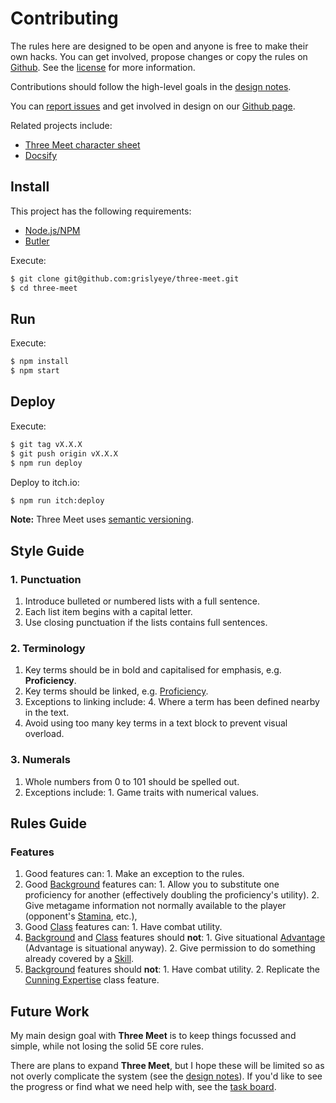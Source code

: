 # Contributing

The rules here are designed to be open and anyone is free to make their own hacks. You can get involved, propose changes or copy the rules on [Github](https://github.com/grislyeye/three-meet). See the [license](license.md) for more information.

Contributions should follow the high-level goals in the [design notes](design-notes.md).

You can [report issues](https://github.com/grislyeye/three-meet/issues/new) and get involved in design on our [Github page](https://github.com/grislyeye/three-meet).

Related projects include:

  + [Three Meet character sheet](https://github.com/grislyeye/three-meet-char-sheet)
  + [Docsify](https://docsify.js.org)

## Install

This project has the following requirements:

  * [Node.js/NPM](https://docs.npmjs.com/downloading-and-installing-node-js-and-npm)
  * [Butler](https://itch.io/docs/butler/installing.html)

Execute:

```sh
$ git clone git@github.com:grislyeye/three-meet.git
$ cd three-meet
```

## Run

Execute:

```sh
$ npm install
$ npm start
```

## Deploy

Execute:

```sh
$ git tag vX.X.X
$ git push origin vX.X.X
$ npm run deploy
```

Deploy to itch.io:

```sh
$ npm run itch:deploy
```

**Note:** Three Meet uses [semantic versioning](https://semver.org/).

## Style Guide

### 1. Punctuation

  1. Introduce bulleted or numbered lists with a full sentence.
  2. Each list item begins with a capital letter.
  3. Use closing punctuation if the lists contains full sentences.

### 2. Terminology

  1. Key terms should be in bold and capitalised for emphasis, e.g. **Proficiency**.
  2. Key terms should be linked, e.g. [Proficiency](pages/rules/proficiency).
  3. Exceptions to linking include:
    4. Where a term has been defined nearby in the text.
  3. Avoid using too many key terms in a text block to prevent visual overload.

### 3. Numerals

  1. Whole numbers from 0 to 101 should be spelled out.
  2. Exceptions include:
    1. Game traits with numerical values.

## Rules Guide

### Features

  1. Good features can:
    1. Make an exception to the rules.
  1. Good [Background](pages/backgrounds/index.md) features can:
    1. Allow you to substitute one proficiency for another (effectively doubling the proficiency's utility).
    2. Give metagame information not normally available to the player (opponent's [Stamina](), etc.),
  1. Good [Class](pages/backgrounds/index.md) features can:
    1. Have combat utility.
  1. [Background](pages/backgrounds/index.md) and [Class](pages/classes/index.md) features should **not**:
    1. Give situational [Advantage](pages/rules/advantage.md) (Advantage is situational anyway).
    2. Give permission to do something already covered by a [Skill](pages/characters/skills.md).
  1. [Background](pages/backgrounds/index.md) features should **not**:
    1. Have combat utility.
    2. Replicate the [Cunning Expertise](pages/classes/cunning.md#expertise) class feature.

## Future Work

My main design goal with **Three Meet** is to keep things focussed and simple, while not losing the solid 5E core rules.

There are plans to expand **Three Meet**, but I hope these will be limited so as not overly complicate the system (see the [design notes](design-notes.md)). If you'd like to see the progress or find what we need help with, see the [task board](https://github.com/orgs/grislyeye/projects/1).
